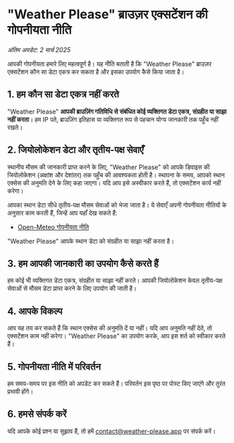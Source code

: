 # "Weather Please" ब्राउज़र एक्सटेंशन की गोपनीयता नीति

_अंतिम अपडेट: 2 मार्च 2025_

आपकी गोपनीयता हमारे लिए महत्वपूर्ण है। यह नीति बताती है कि "Weather Please" ब्राउज़र एक्सटेंशन कौन सा डेटा एकत्र कर सकता है और इसका उपयोग कैसे किया जाता है।

## 1. हम कौन सा डेटा एकत्र नहीं करते

"Weather Please" **आपकी ब्राउज़िंग गतिविधि से संबंधित कोई व्यक्तिगत डेटा एकत्र, संग्रहीत या साझा नहीं करता**। हम IP पते, ब्राउज़िंग इतिहास या व्यक्तिगत रूप से पहचान योग्य जानकारी तक पहुँच नहीं रखते।

## 2. जियोलोकेशन डेटा और तृतीय-पक्ष सेवाएँ

स्थानीय मौसम की जानकारी प्राप्त करने के लिए, "Weather Please" को आपके डिवाइस की जियोलोकेशन (अक्षांश और देशांतर) तक पहुँच की आवश्यकता होती है। स्थापना के समय, आपको स्थान एक्सेस की अनुमति देने के लिए कहा जाएगा। यदि आप इसे अस्वीकार करते हैं, तो एक्सटेंशन कार्य नहीं करेगा।

आपका स्थान डेटा सीधे तृतीय-पक्ष मौसम सेवाओं को भेजा जाता है। ये सेवाएँ अपनी गोपनीयता नीतियों के अनुसार काम करती हैं, जिन्हें आप यहाँ देख सकते हैं:

- [Open-Meteo गोपनीयता नीति](https://open-meteo.com/en/terms)

"Weather Please" आपके स्थान डेटा को संग्रहीत या साझा नहीं करता है।

## 3. हम आपकी जानकारी का उपयोग कैसे करते हैं

हम कोई भी व्यक्तिगत डेटा एकत्र, संग्रहीत या साझा नहीं करते। आपकी जियोलोकेशन केवल तृतीय-पक्ष सेवाओं से मौसम डेटा प्राप्त करने के लिए उपयोग की जाती है।

## 4. आपके विकल्प

आप यह तय कर सकते हैं कि स्थान एक्सेस की अनुमति दें या नहीं। यदि आप अनुमति नहीं देते, तो एक्सटेंशन काम नहीं करेगा। "Weather Please" का उपयोग करके, आप इस शर्त को स्वीकार करते हैं।

## 5. गोपनीयता नीति में परिवर्तन

हम समय-समय पर इस नीति को अपडेट कर सकते हैं। परिवर्तन इस पृष्ठ पर पोस्ट किए जाएंगे और तुरंत प्रभावी होंगे।

## 6. हमसे संपर्क करें

यदि आपके कोई प्रश्न या सुझाव हैं, तो हमें [contact@weather-please.app](mailto:contact@weather-please.app) पर संपर्क करें।
